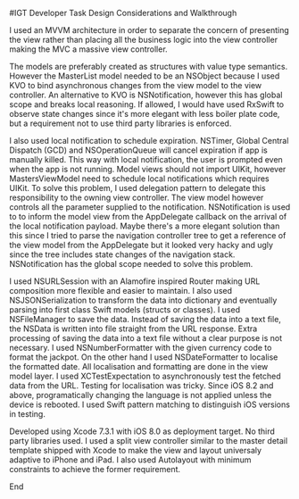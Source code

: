 #IGT Developer Task Design Considerations and Walkthrough

I used an MVVM architecture in order to separate the concern of presenting the view rather than placing all the business logic into the view controller making the MVC a massive view controller. 

The models are preferably created as structures with value type semantics. However the MasterList model needed to be an NSObject because I used KVO to bind asynchronous changes from the view model to the view controller. An alternative to KVO is NSNotification, however this has global scope and breaks local reasoning. If allowed, I would have used RxSwift to observe state changes since it's more elegant with less boiler plate code, but a requirement not to use third party libraries is enforced.

I also used local notification to schedule expiration. NSTimer, Global Central Dispatch (GCD) and NSOperationQueue will cancel expiration if app is manually killed. This way with local notification, the user is prompted even when the app is not running. Model views should not import UIKit, however MastersViewModel need to schedule local notifications which requires UIKit. To solve this problem, I used delegation pattern to delegate this responsibility to the owning view controller. The view model however controls all the parameter supplied to the notification. NSNotification is used to to inform the model view from the AppDelegate callback on the arrival of the local notification payload. Maybe there's a more elegant solution than this since I tried to parse the navigation controller tree to get a reference of the view model from the AppDelegate but it looked very hacky and ugly since the tree includes state changes of the navigation stack. NSNotification has the global scope needed to solve this problem.

I used NSURLSession with an Alamofire inspired Router making URL composition more flexible and easier to maintain. I also used NSJSONSerialization to transform the data into dictionary and eventually parsing into first class Swift models (structs or classes). I used NSFileManager to save the data. Instead of saving the data into a text file, the NSData is written into file straight from the URL response. Extra processing of saving the data into a text file without a clear purpose is not necessary. I used NSNumberFormatter with the given currency code to format the jackpot. On the other hand I used NSDateFormatter to localise the formatted date. All localisation and formatting are done in the view model layer. I used XCTestExpectation to asynchronously test the fetched data from the URL. Testing for localisation was tricky. Since iOS 8.2 and above, programatically changing the language is not applied unless the device is rebooted. I used Swift pattern matching to distinguish iOS versions in testing.

Developed using Xcode 7.3.1 with iOS 8.0 as deployment target. No third party libraries used. I used a split view controller similar to the master detail template shipped with Xcode to make the view and layout universaly adaptive to iPhone and iPad. I also used Autolayout with minimum constraints to achieve the former requirement.

End
